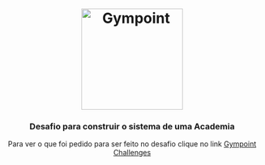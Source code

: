 <h1 align="center">
  <img alt="Gympoint" title="Gympoint" src=".github/logo.png" width="200px" />
</h1>

<h3 align="center">
  Desafio para construir o sistema de uma Academia
</h3>

<p align="center">Para ver o que foi pedido para ser feito no desafio clique no link <a  href="https://github.com/lucasluz99/gympoint-challenges" target="__blank">Gympoint Challenges</a>
</p>


